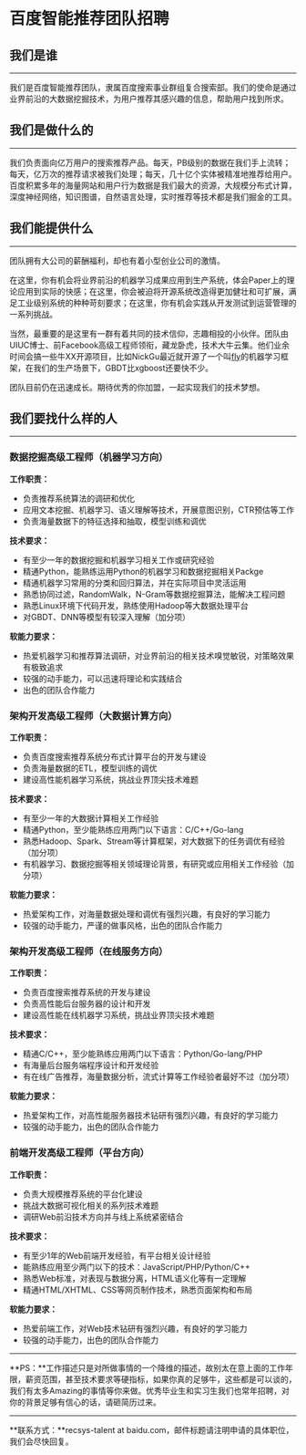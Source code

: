 # 百度智能推荐团队招聘


## 我们是谁
___

我们是百度智能推荐团队，隶属百度搜索事业群组复合搜索部。我们的使命是通过业界前沿的大数据挖掘技术，为用户推荐其感兴趣的信息，帮助用户找到所求。


## 我们是做什么的
___

我们负责面向亿万用户的搜索推荐产品。每天，PB级别的数据在我们手上流转；每天，亿万次的推荐请求被我们处理；每天，几十亿个实体被精准地推荐给用户。百度积累多年的海量网站和用户行为数据是我们最大的资源，大规模分布式计算，深度神经网络，知识图谱，自然语言处理，实时推荐等技术都是我们掘金的工具。

## 我们能提供什么
___


团队拥有大公司的薪酬福利，却也有着小型创业公司的激情。

在这里，你有机会将业界前沿的机器学习成果应用到生产系统，体会Paper上的理论应用到实际的快感；在这里，你会被迫将开源系统改造得更加健壮和可扩展，满足工业级别系统的种种苛刻要求；在这里，你有机会实践从开发测试到运营管理的一系列挑战。

当然，最重要的是这里有一群有着共同的技术信仰，志趣相投的小伙伴。团队由UIUC博士、前Facebook高级工程师领衔，藏龙卧虎，技术大牛云集。他们业余时间会搞一些牛XX开源项目，比如NickGu最近就开源了一个叫[fly](https://github.com/nickgu/fly)的机器学习框架，在我们的生产场景下，GBDT比xgboost还要快不少。

团队目前仍在迅速成长。期待优秀的你加盟，一起实现我们的技术梦想。


## 我们要找什么样的人
---

### 数据挖掘高级工程师（机器学习方向）

**工作职责：**

* 负责推荐系统算法的调研和优化
* 应用文本挖掘、机器学习、语义理解等技术，开展意图识别，CTR预估等工作
* 负责海量数据下的特征选择和抽取，模型训练和调优

**技术要求：**

* 有至少一年的数据挖掘和机器学习相关工作或研究经验
* 精通Python，能熟练运用Python的机器学习和数据挖掘相关Packge
* 精通机器学习常用的分类和回归算法，并在实际项目中灵活运用
* 熟悉协同过滤，RandomWalk，N-Gram等数据挖掘算法，能解决工程问题
* 熟悉Linux环境下代码开发，熟练使用Hadoop等大数据处理平台
* 对GBDT、DNN等模型有较深入理解（加分项）

**软能力要求：**

* 热爱机器学习和推荐算法调研，对业界前沿的相关技术嗅觉敏锐，对策略效果有极致追求
* 较强的动手能力，可以迅速将理论和实践结合
* 出色的团队合作能力


### 架构开发高级工程师（大数据计算方向）

**工作职责：**

* 负责百度搜索推荐系统分布式计算平台的开发与建设
* 负责海量数据的ETL，模型训练的调优
* 建设高性能机器学习系统，挑战业界顶尖技术难题

**技术要求：**

* 有至少一年的大数据计算相关工作经验
* 精通Python，至少能熟练应用两门以下语言：C/C++/Go-lang
* 熟悉Hadoop、Spark、Stream等计算框架，对大数据下的任务调优有经验（加分项）
* 有机器学习、数据挖掘等相关领域理论背景，有研究或应用相关工作经验（加分项）  

**软能力要求：**

* 热爱架构工作，对海量数据处理和调优有强烈兴趣，有良好的学习能力
* 较强的动手能力，严谨的做事风格，出色的团队合作能力


### 架构开发高级工程师（在线服务方向）

**工作职责：**

* 负责百度搜索推荐系统的开发与建设
* 负责高性能后台服务器的设计和开发
* 建设高性能在线机器学习系统，挑战业界顶尖技术难题

**技术要求：**

* 精通C/C++，至少能熟练应用两门以下语言：Python/Go-lang/PHP
* 有海量后台服务端程序设计和开发经验 
* 有在线广告推荐，海量数据分析，流式计算等工作经验者最好不过（加分项）

**软能力要求：**

* 热爱架构工作，对高性能服务器技术钻研有强烈兴趣，有良好的学习能力
* 较强的动手能力，出色的团队合作能力


### 前端开发高级工程师（平台方向）

**工作职责：**

* 负责大规模推荐系统的平台化建设
* 挑战大数据可视化相关的系列技术难题
* 调研Web前沿技术方向并与线上系统紧密结合

**技术要求：**

* 有至少1年的Web前端开发经验，有平台相关设计经验
* 能熟练应用至少两门以下的技术：JavaScript/PHP/Python/C++
* 熟悉Web标准，对表现与数据分离，HTML语义化等有一定理解
* 精通HTML/XHTML、CSS等网页制作技术，熟悉页面架构和布局

**软能力要求：**

* 热爱前端工作，对Web技术钻研有强烈兴趣，有良好的学习能力
* 较强的动手能力，出色的团队合作能力


---
**PS：**工作描述只是对所做事情的一个降维的描述，故别太在意上面的工作年限，薪资范围，甚至技术要求等硬指标，如果你真的足够牛，这些都是可以谈的，我们有太多Amazing的事情等你来做。优秀毕业生和实习生我们也常年招聘，对你的背景足够有信心的话，请砸简历过来。

---
**联系方式：**recsys-talent at baidu.com，邮件标题请注明申请的具体职位，我们会尽快回复。

